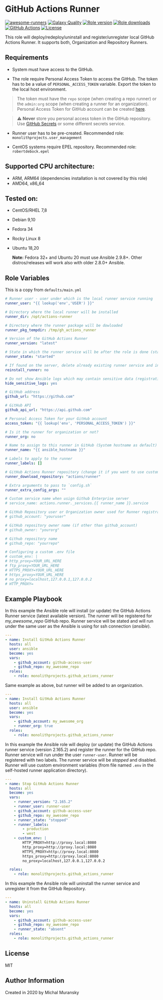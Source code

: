 # GitHub Actions Runner

[![awesome-runners](https://img.shields.io/badge/listed%20on-awesome--runners-blue.svg)](https://github.com/jonico/awesome-runners)
[![Galaxy Quality](https://img.shields.io/ansible/quality/47375?style=flat&logo=ansible)](https://galaxy.ansible.com/monolithprojects/github_actions_runner)
[![Role version](https://img.shields.io/github/v/release/MonolithProjects/ansible-github_actions_runner)](https://galaxy.ansible.com/monolithprojects/github_actions_runner)
[![Role downloads](https://img.shields.io/ansible/role/d/47375)](https://galaxy.ansible.com/monolithprojects/github_actions_runner)
[![GitHub Actions](https://github.com/MonolithProjects/ansible-github_actions_runner/workflows/molecule%20test/badge.svg?branch=master)](https://github.com/MonolithProjects/ansible-github_actions_runner/actions)
[![License](https://img.shields.io/github/license/MonolithProjects/ansible-github_actions_runner)](https://github.com/MonolithProjects/ansible-github_actions_runner/blob/main/LICENSE)


This role will deploy/redeploy/uninstall and register/unregister local GitHub Actions Runner.
It supports both, Organization and Repository Runners.

## Requirements

* System must have access to the GitHub.

* The role require Personal Access Token to access the GitHub. The token has to be a value of `PERSONAL_ACCESS_TOKEN` variable.
Export the token to the local host environment.
> The token must have the `repo` scope (when creating a repo runner) or the `admin:org` scope (when creating a runner for an organization).
Personal Access Token for GitHub account can be created [here](https://github.com/settings/tokens).

> :warning: **Never** store you personal access token in the GitHub repository. Use [GitHub Secrets](https://help.github.com/en/actions/configuring-and-managing-workflows/creating-and-storing-encrypted-secrets) or some different secrets service.

* Runner user has to be pre-created.
  Recommended role: `monolithprojects.user_management`

* CentOS systems require EPEL repository.
  Recommended role: `robertdebock.epel`

## Supported CPU architecture:

* ARM, ARM64 (dependencies installation is not covered by this role)
* AMD64, x86_64
## Tested on:

* CentOS/RHEL 7,8
* Debian 9,10
* Fedora 34
* Rocky Linux 8
* Ubuntu 18,20

  **Note:** Fedora 32+ and Ubuntu 20 must use Ansible 2.9.8+. Other distros/releases will work also with older 2.8.0+ Ansible.

## Role Variables

This is a copy from `defaults/main.yml`

```yaml
# Runner user - user under which is the local runner service running
runner_user: "{{ lookup('env','USER') }}"

# Directory where the local runner will be installed
runner_dir: /opt/actions-runner

# Directory where the runner package will be dowloaded
runner_pkg_tempdir: /tmp/gh_actions_runner

# Version of the GitHub Actions Runner
runner_version: "latest"

# State in which the runner service will be after the role is done (started, stopped, absent)
runner_state: "started"

# If found on the server, delete already existing runner service and install it again
reinstall_runner: no

# Do not show Ansible logs which may contain sensitive data (registration token)
hide_sensitive_logs: yes

# GitHub address
github_url: "https://github.com"

# GitHub API
github_api_url: "https://api.github.com"

# Personal Access Token for your GitHub account
access_token: "{{ lookup('env', 'PERSONAL_ACCESS_TOKEN') }}"

# Is it the runner for organization or not?
runner_org: no

# Name to assign to this runner in GitHub (System hostname as default)
runner_name: "{{ ansible_hostname }}"

# Labels to apply to the runner
runner_labels: []

# GitHub Actions Runner repository (change it if you want to use custom Actions Runner fork)
runner_download_repository: "actions/runner"

# Extra arguments to pass to `config.sh`
runner_extra_config_args: ""

# Custom service name when usign Github Enterprise server
# service_name: actions.runner._services.{{ runner_name }}.service

# GitHub Repository user or Organization owner used for Runner registration
# github_account: "youruser"

# GitHub repository owner name (if other than github_account)
# github_owner: "yourorg"

# Github repository name
# github_repo: "yourrepo"

# Configuring a custom .env file
# custom_env: |
# http_proxy=YOUR_URL_HERE
# ftp_proxy=YOUR_URL_HERE
# HTTPS_PROXY=YOUR_URL_HERE
# https_proxy=YOUR_URL_HERE
# no_proxy=localhost,127.0.0.1,127.0.0.2
# HTTP_PROXY=
```

## Example Playbook

In this example the Ansible role will install (or update) the GitHub Actions Runner service (latest available version). The runner will be registered for *my_awesome_repo* GitHub repo.
Runner service will be stated and will run under the same user as the Ansible is using for ssh connection (*ansible*).

```yaml
---
- name: Install GitHub Actions Runner
  hosts: all
  user: ansible
  become: yes
  vars:
    - github_account: github-access-user
    - github_repo: my_awesome_repo
  roles:
    - role: monolithprojects.github_actions_runner
```

Same example as above, but runner will be added to an organization.

```yaml
---
- name: Install GitHub Actions Runner
  hosts: all
  user: ansible
  become: yes
  vars:
    - github_account: my_awesome_org
    - runner_org: true
  roles:
    - role: monolithprojects.github_actions_runner
```

In this example the Ansible role will deploy (or update) the GitHub Actions runner service (version 2.165.2) and register the runner for the GitHub repo. Runner service will run under the user `runner-user`. Runner will be registered with two labels.
The runner service will be *stopped* and disabled. Runner will use custom environment variables (from file named `.env` in the self-hosted runner application directory).

```yaml
---
- name: Stop GitHub Actions Runner
  hosts: all
  become: yes
  vars:
    - runner_version: "2.165.2"
    - runner_user: runner-user
    - github_account: github-access-user
    - github_repo: my_awesome_repo
    - runner_state: "stopped"
    - runner_labels:
        - production
        - west
    - custom_env: |
        HTTP_PROXY=http://proxy.local:8080
        http_proxy=http://proxy.local:8080
        HTTPS_PROXY=http://proxy.local:8080
        https_proxy=http://proxy.local:8080
        no_proxy=localhost,127.0.0.1,127.0.0.2

  roles:
    - role: monolithprojects.github_actions_runner
```

In this example the Ansible role will uninstall the runner service and unregister it from the GitHub Repository.

```yaml
---
- name: Uninstall GitHub Actions Runner
  hosts: all
  become: yes
  vars:
    - github_account: github-access-user
    - github_repo: my_awesome_repo
    - runner_state: "absent"
  roles:
    - role: monolithprojects.github_actions_runner
```

## License

MIT

## Author Information

Created in 2020 by Michal Muransky
